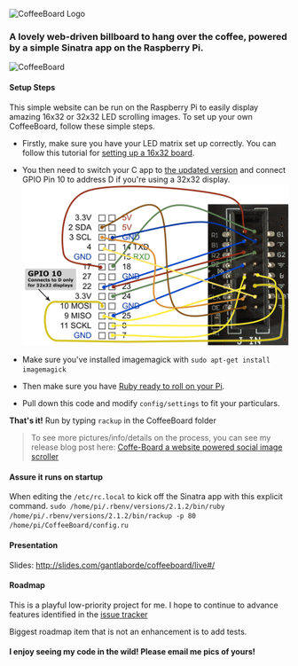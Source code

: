 ![CoffeeBoard Logo](http://i.imgur.com/c401IwO.jpg)

### A lovely web-driven billboard to hang over the coffee, powered by a simple Sinatra app on the Raspberry Pi.

![CoffeeBoard](http://i.imgur.com/lZQFmTt.gif)

#### Setup Steps

This simple website can be run on the Raspberry Pi to easily display amazing 16x32 or 32x32 LED scrolling images. To set up your own CoffeeBoard, follow these simple steps.

* Firstly, make sure you have your LED matrix set up correctly.  You can follow this tutorial for [setting up a 16x32 board](https://learn.adafruit.com/connecting-a-16x32-rgb-led-matrix-panel-to-a-raspberry-pi).

* You then need to switch your C app to [the updated version](https://github.com/hzeller/rpi-rgb-led-matrix) and connect GPIO Pin 10 to address D if you're using a 32x32 display.
![32x32 LED GPIO](https://raw.githubusercontent.com/GantMan/CoffeeBoard/master/_art/pins.png)

* Make sure you've installed imagemagick with `sudo apt-get install imagemagick`

* Then make sure you have [Ruby ready to roll on your Pi](http://www.iconoclastlabs.com/blog/ruby-on-rails-on-the-raspberry-pi-b-with-rbenv).

* Pull down this code and modify `config/settings` to fit your particulars.

**That's it!**  Run by typing `rackup` in the CoffeeBoard folder

> To see more pictures/info/details on the process, you can see my release blog post here: [Coffe-Board a website powered social image scroller](http://www.iconoclastlabs.com/blog/website-powered-social-image-scroller-coffeeboard)

#### Assure it runs on startup
When editing the `/etc/rc.local` to kick off the Sinatra app with this explicit command.
`sudo /home/pi/.rbenv/versions/2.1.2/bin/ruby /home/pi/.rbenv/versions/2.1.2/bin/rackup -p 80 /home/pi/CoffeeBoard/config.ru`

#### Presentation
Slides: http://slides.com/gantlaborde/coffeeboard/live#/

#### Roadmap
This is a playful low-priority project for me.  I hope to continue to advance features identified in the [issue tracker](https://github.com/GantMan/CoffeeBoard/issues)

Biggest roadmap item that is not an enhancement is to add tests.

#### I enjoy seeing my code in the wild!  Please email me pics of yours!

